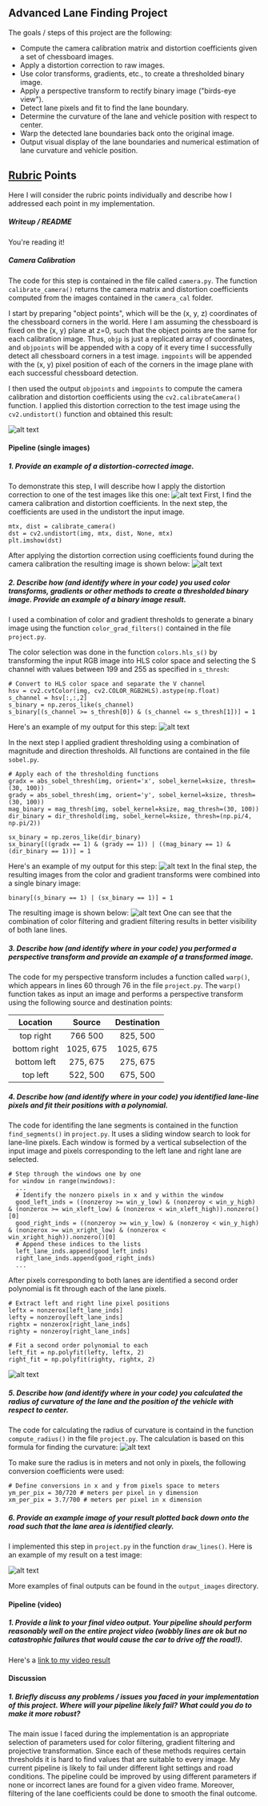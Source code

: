 ## Advanced Lane Finding Project

The goals / steps of this project are the following:

* Compute the camera calibration matrix and distortion coefficients given a set of chessboard images.
* Apply a distortion correction to raw images.
* Use color transforms, gradients, etc., to create a thresholded binary image.
* Apply a perspective transform to rectify binary image ("birds-eye view").
* Detect lane pixels and fit to find the lane boundary.
* Determine the curvature of the lane and vehicle position with respect to center.
* Warp the detected lane boundaries back onto the original image.
* Output visual display of the lane boundaries and numerical estimation of lane curvature and vehicle position.

[//]: # (Image References)

[image1]: ./report/camera.jpg "Undistorted"
[image2]: ./test_images/test1.jpg "Road"
[image3]: ./examples/binary_combo_example.jpg "Binary Example"
[image4]: ./examples/warped_straight_lines.jpg "Warp Example"
[image5]: ./examples/color_fit_lines.jpg "Fit Visual"
[image6]: ./report/out_test1.jpg "Output"
[image7]: ./report/test1.jpg "Road Transformed"
[image8]: ./report/s_channel.jpg "S Channel"
[image9]: ./report/grad.jpg "Gradients"
[image10]: ./report/transforms.jpg "Transforms"
[image11]: ./report/radius.png "Radius"
[video1]: ./project_video_out.mp4 "Video"

## [Rubric](https://review.udacity.com/#!/rubrics/571/view) Points
Here I will consider the rubric points individually and describe how I addressed each point in my implementation.

##### Writeup / README
You're reading it!

##### Camera Calibration

The code for this step is contained in the file called `camera.py`. The function `calibrate_camera()` returns the camera matrix and distortion coefficients computed from the images contained in the `camera_cal` folder.

I start by preparing "object points", which will be the (x, y, z) coordinates of the chessboard corners in the world. Here I am assuming the chessboard is fixed on the (x, y) plane at z=0, such that the object points are the same for each calibration image.  Thus, `objp` is just a replicated array of coordinates, and `objpoints` will be appended with a copy of it every time I successfully detect all chessboard corners in a test image.  `imgpoints` will be appended with the (x, y) pixel position of each of the corners in the image plane with each successful chessboard detection.  

I then used the output `objpoints` and `imgpoints` to compute the camera calibration and distortion coefficients using the `cv2.calibrateCamera()` function.  I applied this distortion correction to the test image using the `cv2.undistort()` function and obtained this result:

![alt text][image1]

#### Pipeline (single images)

##### 1. Provide an example of a distortion-corrected image.
To demonstrate this step, I will describe how I apply the distortion correction to one of the test images like this one:
![alt text][image2]
First, I find the camera calibration and distortion coefficients. In the next step, the coefficients are used in the undistort the input image.
```
mtx, dist = calibrate_camera()
dst = cv2.undistort(img, mtx, dist, None, mtx)
plt.imshow(dst)
```
After applying the distortion correction using coefficients found during the camera calibration the resulting image is shown below:
![alt text][image7]

##### 2. Describe how (and identify where in your code) you used color transforms, gradients or other methods to create a thresholded binary image.  Provide an example of a binary image result.
I used a combination of color and gradient thresholds to generate a binary image using the function `color_grad_filters()` contained in the file `project.py`.

The color selection was done in the function `colors.hls_s()` by transforming the input RGB image into HLS color space and selecting the S channel with values between 199 and 255 as specified in `s_thresh`:

```
# Convert to HLS color space and separate the V channel
hsv = cv2.cvtColor(img, cv2.COLOR_RGB2HLS).astype(np.float)
s_channel = hsv[:,:,2]
s_binary = np.zeros_like(s_channel)
s_binary[(s_channel >= s_thresh[0]) & (s_channel <= s_thresh[1])] = 1
```
Here's an example of my output for this step:
![alt text][image8]

In the next step I applied gradient thresholding using a combination of magnitude and direction thresholds. All functions are contained in the file `sobel.py`.

```
# Apply each of the thresholding functions
gradx = abs_sobel_thresh(img, orient='x', sobel_kernel=ksize, thresh=(30, 100))
grady = abs_sobel_thresh(img, orient='y', sobel_kernel=ksize, thresh=(30, 100))
mag_binary = mag_thresh(img, sobel_kernel=ksize, mag_thresh=(30, 100))
dir_binary = dir_threshold(img, sobel_kernel=ksize, thresh=(np.pi/4, np.pi/2))

sx_binary = np.zeros_like(dir_binary)
sx_binary[((gradx == 1) & (grady == 1)) | ((mag_binary == 1) & (dir_binary == 1))] = 1
```
Here's an example of my output for this step:
![alt text][image9]
In the final step, the resulting images from the color and gradient transforms were combined into a single binary image:
````
binary[(s_binary == 1) | (sx_binary == 1)] = 1
````
The resulting image is shown below:
![alt text][image10]
One can see that the combination of color filtering and gradient filtering results in better visibility of both lane lines.

##### 3. Describe how (and identify where in your code) you performed a perspective transform and provide an example of a transformed image.

The code for my perspective transform includes a function called `warp()`, which appears in lines 60 through 76 in the file `project.py`.  The `warp()` function takes as input an image and performs a perspective transform using the following source and destination points:

|Location | Source        | Destination   |
|:-------:|:-------------:|:-------------:|
| top right    | 766 500       | 825, 500        |
| bottom right | 1025, 675     | 1025, 675      |
| bottom left  | 275, 675     | 275, 675      |
| top left     | 522, 500      | 675, 500        |


##### 4. Describe how (and identify where in your code) you identified lane-line pixels and fit their positions with a polynomial.

The code for identifing the lane segments is contained in the function `find_segments()` in `project.py`. It uses a sliding window search to look for lane-line pixels. Each window is formed by a vertical subselection of the input image and pixels corresponding to the left lane and right lane are selected.
```
# Step through the windows one by one
for window in range(nwindows):
  ...
  # Identify the nonzero pixels in x and y within the window
  good_left_inds = ((nonzeroy >= win_y_low) & (nonzeroy < win_y_high) & (nonzerox >= win_xleft_low) & (nonzerox < win_xleft_high)).nonzero()[0]
  good_right_inds = ((nonzeroy >= win_y_low) & (nonzeroy < win_y_high) & (nonzerox >= win_xright_low) & (nonzerox < win_xright_high)).nonzero()[0]
  # Append these indices to the lists
  left_lane_inds.append(good_left_inds)
  right_lane_inds.append(good_right_inds)
  ...
```
After pixels corresponding to both lanes are identified a second order polynomial is fit through each of the lane pixels.
```
# Extract left and right line pixel positions
leftx = nonzerox[left_lane_inds]
lefty = nonzeroy[left_lane_inds]
rightx = nonzerox[right_lane_inds]
righty = nonzeroy[right_lane_inds]

# Fit a second order polynomial to each
left_fit = np.polyfit(lefty, leftx, 2)
right_fit = np.polyfit(righty, rightx, 2)
```

![alt text][image5]

##### 5. Describe how (and identify where in your code) you calculated the radius of curvature of the lane and the position of the vehicle with respect to center.

The code for calculating the radius of curvature is containd in the function `compute_radius()` in the file `project.py`. The calculation is based on this formula for finding the curvature:
![alt text][image11]

To make sure the radius is in meters and not only in pixels, the following conversion coefficients were used:
```
# Define conversions in x and y from pixels space to meters
ym_per_pix = 30/720 # meters per pixel in y dimension
xm_per_pix = 3.7/700 # meters per pixel in x dimension
```
##### 6. Provide an example image of your result plotted back down onto the road such that the lane area is identified clearly.

I implemented this step in `project.py` in the function `draw_lines()`.  Here is an example of my result on a test image:

![alt text][image6]

More examples of final outputs can be found in the `output_images` directory.

#### Pipeline (video)

##### 1. Provide a link to your final video output.  Your pipeline should perform reasonably well on the entire project video (wobbly lines are ok but no catastrophic failures that would cause the car to drive off the road!).

Here's a [link to my video result](./project_video.mp4)

#### Discussion

##### 1. Briefly discuss any problems / issues you faced in your implementation of this project.  Where will your pipeline likely fail?  What could you do to make it more robust?

The main issue I faced during the implementation is an appropriate selection of parameters used for color filtering, gradient filtering and projective transformation. Since each of these methods requires certain thresholds it is hard to find values that are suitable to every image. My current pipeline is likely to fail under different light settings and road conditions. The pipeline could be improved by using different parameters if none or incorrect lanes are found for a given video frame. Moreover, filtering of the lane coefficients could be done to smooth the final outcome.
